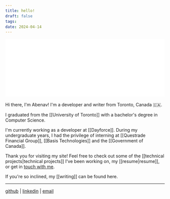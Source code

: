 ```yaml
---
title: hello!
draft: false
tags:
date: 2024-04-14
---
```


![boats and people](boats_and_people.svg)

Hi there, I'm Abenav! I'm a developer and writer from Toronto, Canada 🇨🇦.

<!-- This note is just for me: Remember to update the portfolio section next month. Read this land acknowledgement: https://anisetozaatar.com/land-acknowledgement/-->

I graduated from the [[University of Toronto]] with a bachelor's degree in Computer Science.

I'm currently working as a developer at [[Dayforce]]. During my undergraduate years, I had the privilege of interning at [[Questrade Financial Group]], [[Basis Technologies]] and the [[Government of Canada]].

Thank you for visiting my site! Feel free to check out some of the [[technical projects|technical projects]] I've been working on, my [[resume|resume]], or get in [touch with me](mailto:abenav123[at]gmail.com).

If you're so inclined, my [[writing\]] can be found here.

---

[github](https://github.com/abenav4) | [linkedin](https://www.linkedin.com/in/abenav) | [email](mailto:abenav123[at]gmail.com)
